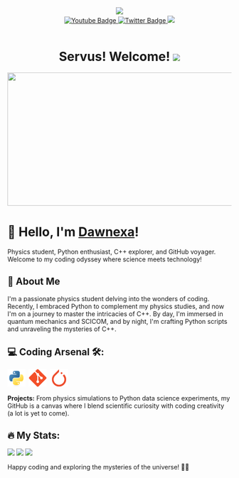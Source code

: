 <div id="header" align="center">
  <img src="https://media.giphy.com/media/IcZhFmufozDCij3p22/giphy.gif" width="300"/>
</div>

<div id="badges" align="center">
  <a href="your-youtube-URL">
    <img src="https://img.shields.io/badge/YouTube-red?style=for-the-badge&logo=youtube&logoColor=white" alt="Youtube Badge"/>
  </a>
  <a href="https://twitter.com/FrDawnexa">
    <img src="https://img.shields.io/badge/Twitter-blue?style=for-the-badge&logo=twitter&logoColor=white" alt="Twitter Badge"/>
  </a>
  <a href="mailto:dawnexa@icloud.com">
    <img src="https://img.shields.io/badge/-Email-red?style=for-the-badge&logo=gmail&logoColor=white">
  </a>
</div>

<div id="profile visits" align="center">
    <img align="center" src="https://komarev.com/ghpvc/?username=Dawnexa&style=flat-square&color=blue" alt=""/>
</div>

<h1 align="center"> 
  Servus! Welcome!
  <img src="https://media.giphy.com/media/hvRJCLFzcasrR4ia7z/giphy.gif" width="30px"/>
</h1>

<div align="center">
  <img src="https://media.giphy.com/media/dWesBcTLavkZuG35MI/giphy.gif" width="600" height="300"/>
</div>


# 👋 Hello, I'm <u>Dawnexa</u>!


Physics student, Python enthusiast, C++ explorer, and GitHub voyager. Welcome to my coding odyssey where science meets technology!

## 🌌 About Me

I'm a passionate physics student delving into the wonders of coding. Recently, I embraced Python to complement my physics studies, and now I'm on a journey to master the intricacies of C++. By day, I'm immersed in quantum mechanics and SCICOM, and by night, I'm crafting Python scripts and unraveling the mysteries of C++.

## 💻 Coding Arsenal :hammer_and_wrench::

<div>
  <img src="https://github.com/devicons/devicon/blob/master/icons/python/python-original.svg" title="Python" alt="Python" width="40" height="40"/>&nbsp;
  <img src="https://github.com/devicons/devicon/blob/master/icons/git/git-original.svg" title="Git" alt="Git" width="40" height="40"/>&nbsp;
  <img src="https://github.com/devicons/devicon/blob/master/icons/pytorch/pytorch-original.svg" title="PyTorch" alt="PyTorch" width="40" height="40"/>
</div>

**Projects:** From physics simulations to Python data science experiments, my GitHub is a canvas where I blend scientific curiosity with coding creativity (a lot is yet to come).

## :fire: My Stats:

![](http://github-profile-summary-cards.vercel.app/api/cards/profile-details?username=Dawnexa&theme=dracula) 
![](http://github-profile-summary-cards.vercel.app/api/cards/repos-per-language?username=Dawnexa&theme=dracula) 
![](http://github-profile-summary-cards.vercel.app/api/cards/most-commit-language?username=Dawnexa&theme=dracula)


Happy coding and exploring the mysteries of the universe! 🚀🌌


